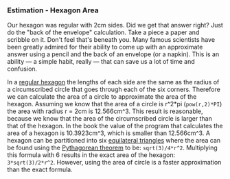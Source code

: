 ### Estimation - Hexagon Area

Our hexagon was regular with 2cm sides. 
Did we get that answer right? Just do the "back of the envelope" calculation. 
Take a piece a paper and scribble on it. Don't feel that's beneath you. 
Many famous scientists have been greatly admired for their ability to come
up with an approximate answer using a pencil and the back of an envelope (or a napkin). 
This is an ability — a simple habit, really — that can save us a lot of time and confusion.


In a [regular hexagon](https://en.wikipedia.org/wiki/Hexagon) the lengths of each side are the same as the radius of a  circumscribed circle that goes through each of the six corners. Therefore we can calculate the area of a circle to approximate the area of the hexagon. 
Assuming we know that the area of a circle is r^2*pi (`pow(r,2)*PI`) the area with radius r = 2cm is 12.566cm^3.
This result is reasonable, because we know that the area of the circumscribed circle is larger than that of the hexagon. 
In the book the value of the program that calculates the area of a hexagon is 10.3923cm^3, which is smaller than 12.566cm^3.
A hexagon can be partitioned into six [equilateral triangles](https://en.wikipedia.org/wiki/Equilateral_triangle) where the area can be found using the [Pythagorean theorem](https://en.wikipedia.org/wiki/Pythagorean_theorem) to be: `sqrt(3)/4*r^2`.
Multiplying this formula with 6 results in the exact area of the hexagon: `3*sqrt(3)/2*r^2`. 
However, using the area of circle is a faster approximation than the exact formula.
